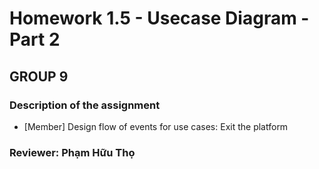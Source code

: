 ﻿# Homework 1.5 - Usecase Diagram - Part 2 #
## GROUP 9 ##

### Description of the assignment ###
* [Member] Design flow of events for use cases:
 	Exit the platform
### Reviewer: **Phạm Hữu Thọ**  ###


